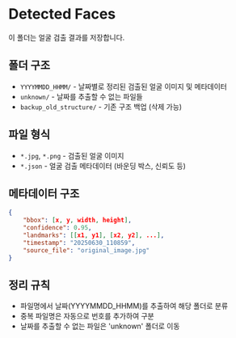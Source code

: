 # Detected Faces

이 폴더는 얼굴 검출 결과를 저장합니다.

## 폴더 구조

- `YYYYMMDD_HHMM/` - 날짜별로 정리된 검출된 얼굴 이미지 및 메타데이터
- `unknown/` - 날짜를 추출할 수 없는 파일들
- `backup_old_structure/` - 기존 구조 백업 (삭제 가능)

## 파일 형식

- `*.jpg`, `*.png` - 검출된 얼굴 이미지
- `*.json` - 얼굴 검출 메타데이터 (바운딩 박스, 신뢰도 등)

## 메타데이터 구조

```json
{
    "bbox": [x, y, width, height],
    "confidence": 0.95,
    "landmarks": [[x1, y1], [x2, y2], ...],
    "timestamp": "20250630_110859",
    "source_file": "original_image.jpg"
}
```

## 정리 규칙

- 파일명에서 날짜(YYYYMMDD_HHMM)를 추출하여 해당 폴더로 분류
- 중복 파일명은 자동으로 번호를 추가하여 구분
- 날짜를 추출할 수 없는 파일은 'unknown' 폴더로 이동
